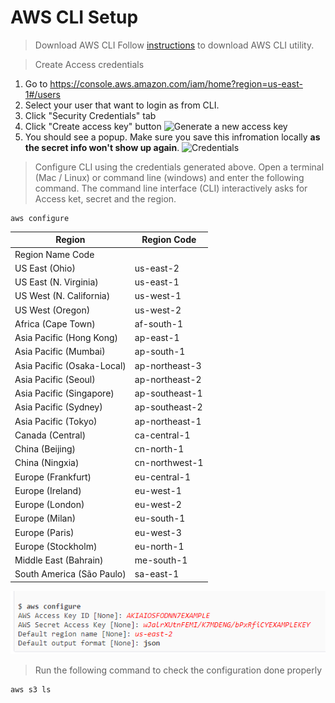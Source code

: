# AWS CLI Setup
> Download AWS CLI
Follow [instructions](https://docs.aws.amazon.com/cli/latest/userguide/cli-chap-install.html) to download AWS CLI utility.

> Create Access credentials
1. Go to https://console.aws.amazon.com/iam/home?region=us-east-1#/users
2. Select your user that want to login as from CLI.
3. Click "Security Credentials" tab
4. Click "Create access key" button
![Generate a new access key](create-access-key.png)
5. You should see a popup. Make sure you save this infromation locally **as the secret info won't show up again**.
![Credentials](credentials.png)

> Configure CLI using the credentials generated above. Open a terminal (Mac / Linux) or command line (windows) and enter the following command. The command line interface (CLI) interactively asks for Access ket, secret and the region. 
```
aws configure
```

| Region                     | Region Code    | 
|----------------------------|----------------| 
| Region Name Code           |                | 
| US East (Ohio)             | us-east-2      | 
| US East (N. Virginia)      | us-east-1      | 
| US West (N. California)    | us-west-1      | 
| US West (Oregon)           | us-west-2      | 
| Africa (Cape Town)         | af-south-1     | 
| Asia Pacific (Hong Kong)   | ap-east-1      | 
| Asia Pacific (Mumbai)      | ap-south-1     | 
| Asia Pacific (Osaka-Local) | ap-northeast-3 | 
| Asia Pacific (Seoul)       | ap-northeast-2 | 
| Asia Pacific (Singapore)   | ap-southeast-1 | 
| Asia Pacific (Sydney)      | ap-southeast-2 | 
| Asia Pacific (Tokyo)       | ap-northeast-1 | 
| Canada (Central)           | ca-central-1   | 
| China (Beijing)            | cn-north-1     | 
| China (Ningxia)            | cn-northwest-1 | 
| Europe (Frankfurt)         | eu-central-1   | 
| Europe (Ireland)           | eu-west-1      | 
| Europe (London)            | eu-west-2      | 
| Europe (Milan)             | eu-south-1     | 
| Europe (Paris)             | eu-west-3      | 
| Europe (Stockholm)         | eu-north-1     | 
| Middle East (Bahrain)      | me-south-1     | 
| South America (São Paulo)  | sa-east-1      | 

![AWS Configure](aws-configure.png)

> Run the following command to check the configuration done properly
```
aws s3 ls
```